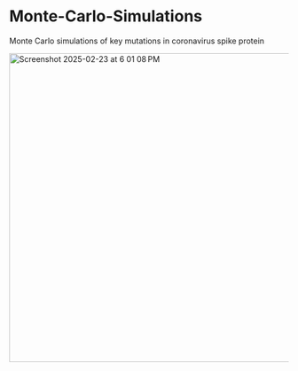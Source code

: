 # Monte-Carlo-Simulations
Monte Carlo simulations of key mutations in coronavirus spike protein 

<img width="558" alt="Screenshot 2025-02-23 at 6 01 08 PM" src="https://github.com/user-attachments/assets/70c53628-8a6f-4017-b261-1f60e48ab40c" />
